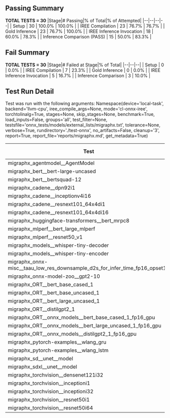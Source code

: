 ## Passing Summary

**TOTAL TESTS = 30**
|Stage|# Passing|% of Total|% of Attempted|
|--|--|--|--|
| Setup | 30 | 100.0% | 100.0% |
| IREE Compilation | 23 | 76.7% | 76.7% |
| Gold Inference | 23 | 76.7% | 100.0% |
| IREE Inference Invocation | 18 | 60.0% | 78.3% |
| Inference Comparison (PASS) | 15 | 50.0% | 83.3% |
## Fail Summary

**TOTAL TESTS = 30**
|Stage|# Failed at Stage|% of Total|
|--|--|--|
| Setup | 0 | 0.0% |
| IREE Compilation | 7 | 23.3% |
| Gold Inference | 0 | 0.0% |
| IREE Inference Invocation | 5 | 16.7% |
| Inference Comparison | 3 | 10.0% |
## Test Run Detail
Test was run with the following arguments:
Namespace(device='local-task', backend='llvm-cpu', iree_compile_args=None, mode='cl-onnx-iree', torchtolinalg=True, stages=None, skip_stages=None, benchmark=True, load_inputs=False, groups='all', test_filter=None, testsfile='onnx_tests/models/external_lists/migraphx.txt', tolerance=None, verbose=True, rundirectory='./test-onnx', no_artifacts=False, cleanup='3', report=True, report_file='reports/migraphx.md', get_metadata=True)

| Test | Exit Status | Mean Benchmark Time (ms) | Notes |
|--|--|--|--|
| migraphx_agentmodel__AgentModel | compilation | None | |
| migraphx_bert__bert-large-uncased | preprocessing | None | |
| migraphx_bert__bertsquad-12 | compilation | None | |
| migraphx_cadene__dpn92i1 | PASS | 68.7704021951908 | |
| migraphx_cadene__inceptionv4i16 | PASS | 4832.853190348638 | |
| migraphx_cadene__resnext101_64x4di1 | PASS | 133.51300846940526 | |
| migraphx_cadene__resnext101_64x4di16 | PASS | 2324.0206803311594 | |
| migraphx_huggingface-transformers__bert_mrpc8 | PASS | 182.67009721603245 | |
| migraphx_mlperf__bert_large_mlperf | Numerics | 244.87541433578977 | |
| migraphx_mlperf__resnet50_v1 | PASS | 28.76214907659838 | |
| migraphx_models__whisper-tiny-decoder | PASS | 22.200669936784024 | |
| migraphx_models__whisper-tiny-encoder | compiled_inference | None | |
| migraphx_onnx-misc__taau_low_res_downsample_d2s_for_infer_time_fp16_opset11 | import_model | None | |
| migraphx_onnx-model-zoo__gpt2-10 | preprocessing | None | |
| migraphx_ORT__bert_base_cased_1 | PASS | 48.2552549488341 | |
| migraphx_ORT__bert_base_uncased_1 | compiled_inference | None | |
| migraphx_ORT__bert_large_uncased_1 | compiled_inference | None | |
| migraphx_ORT__distilgpt2_1 | compiled_inference | None | |
| migraphx_ORT__onnx_models__bert_base_cased_1_fp16_gpu | Numerics | 62.03458639334492 | |
| migraphx_ORT__onnx_models__bert_large_uncased_1_fp16_gpu | Numerics | 167.3617266690902 | |
| migraphx_ORT__onnx_models__distilgpt2_1_fp16_gpu | compiled_inference | None | |
| migraphx_pytorch-examples__wlang_gru | PASS | 43.891912425816464 | |
| migraphx_pytorch-examples__wlang_lstm | PASS | 25.81249260815021 | |
| migraphx_sd__unet__model | import_model | None | |
| migraphx_sdxl__unet__model | import_model | None | |
| migraphx_torchvision__densenet121i32 | PASS | 563.8503526570275 | |
| migraphx_torchvision__inceptioni1 | PASS | 143.17034479463473 | |
| migraphx_torchvision__inceptioni32 | PASS | 4350.068870039346 | |
| migraphx_torchvision__resnet50i1 | PASS | 26.92456320987847 | |
| migraphx_torchvision__resnet50i64 | PASS | 1211.093393988752 | |
